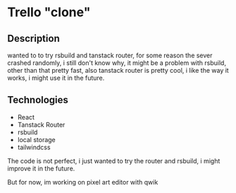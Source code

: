 # Trello "clone"

## Description
  wanted to to try rsbuild and tanstack router, for some reason the sever crashed randomly, i still don't know why, it might be a problem with rsbuild, other than that pretty fast, also tanstack router is pretty cool, i like the way it works, i might use it in the future.

## Technologies
  - React
  - Tanstack Router
  - rsbuild
  - local storage
  - tailwindcss


The code is not perfect, i just wanted to try the router and rsbuild, i might improve it in the future.

But for now, im working on pixel art editor with qwik
